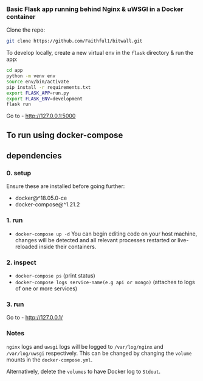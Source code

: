 ### Basic Flask app running behind Nginx & uWSGI in a Docker container

Clone the repo:

```sh
git clone https://github.com/Faithful1/bitwall.git
```

To develop locally, create a new virtual env in the `flask` directory & run the app:

```sh
cd app
python -m venv env
source env/bin/activate
pip install -r requirements.txt
export FLASK_APP=run.py
export FLASK_ENV=development
flask run
```

Go to - http://127.0.0.1:5000

## To run using docker-compose

## dependencies

### 0. setup

Ensure these are installed before going further:

- docker@\^18.05.0-ce
- docker-compose@^1.21.2

### 1. run

- `docker-compose up -d`
  You can begin editing code on your host machine, changes will be detected and all relevant processes restarted or live-reloaded inside their containers.

### 2. inspect

- `docker-compose ps` (print status)
- `docker-compose logs service-name(e.g api or mongo)` (attaches to logs of one or more services)

### 3. run

Go to - http://127.0.0.1/

### Notes

`nginx` logs and `uwsgi` logs will be logged to `/var/log/nginx` and `/var/log/uwsgi` respectively. This can be changed by changing the `volume` mounts in the `docker-compose.yml`.

Alternatively, delete the `volumes` to have Docker log to `Stdout`.

